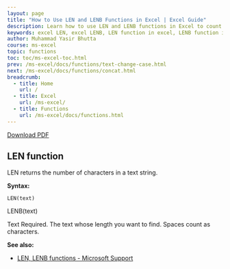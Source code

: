 ```yaml
---
layout: page
title: "How to Use LEN and LENB Functions in Excel | Excel Guide"
description: Learn how to use LEN and LENB functions in Excel to count characters and bytes. Discover syntax, examples, and tips for accurate data analysis.
keywords: excel LEN, excel LENB, LEN function in excel, LENB function in excel, count characters in excel, count bytes in excel, excel formulas, MS excel tips, excel function guide, excel tutorial
author: Muhammad Yasir Bhutta
course: ms-excel
topic: functions
toc: toc/ms-excel-toc.html
prev: /ms-excel/docs/functions/text-change-case.html
next: /ms-excel/docs/functions/concat.html
breadcrumb:
  - title: Home
    url: /
  - title: Excel
    url: /ms-excel/
  - title: Functions
    url: /ms-excel/docs/functions.html
---
```


[Download PDF](/downloads/ms-excel/functions/len-lenb.pdf)

## LEN function

LEN returns the number of characters in a text string.

**Syntax:**

```excel
LEN(text)
```

LENB(text)

Text Required. The text whose length you want to find. Spaces count as characters.

**See also:**

- [LEN, LENB functions - Microsoft Support](https://support.microsoft.com/en-gb/office/len-lenb-functions-29236f94-cedc-429d-affd-b5e33d2c67cb#:~:text=LEN%20returns%20the%20number%20of,be%20available%20in%20all%20languages.)

